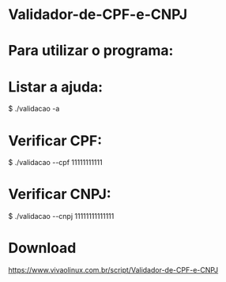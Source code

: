 # Validador-de-CPF-e-CNPJ


# Para utilizar o programa:


# Listar a ajuda:

$ ./validacao -a


# Verificar CPF:

$ ./validacao --cpf 11111111111


# Verificar CNPJ:

$ ./validacao --cnpj 11111111111111



# Download

https://www.vivaolinux.com.br/script/Validador-de-CPF-e-CNPJ